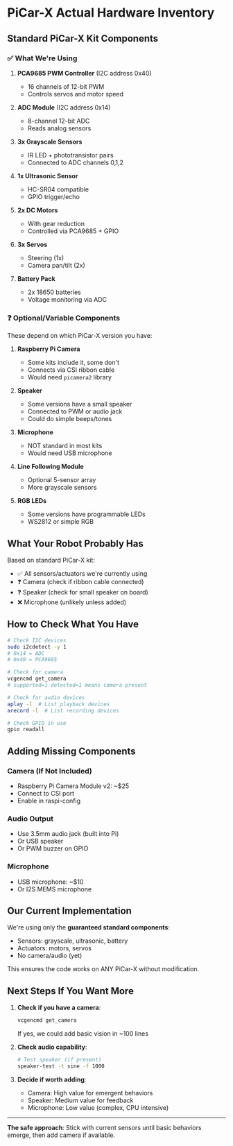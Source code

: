 # PiCar-X Actual Hardware Inventory

## Standard PiCar-X Kit Components

### ✅ What We're Using
1. **PCA9685 PWM Controller** (I2C address 0x40)
   - 16 channels of 12-bit PWM
   - Controls servos and motor speed

2. **ADC Module** (I2C address 0x14)  
   - 8-channel 12-bit ADC
   - Reads analog sensors

3. **3x Grayscale Sensors**
   - IR LED + phototransistor pairs
   - Connected to ADC channels 0,1,2

4. **1x Ultrasonic Sensor**
   - HC-SR04 compatible
   - GPIO trigger/echo

5. **2x DC Motors**
   - With gear reduction
   - Controlled via PCA9685 + GPIO

6. **3x Servos**
   - Steering (1x)
   - Camera pan/tilt (2x)

7. **Battery Pack**
   - 2x 18650 batteries
   - Voltage monitoring via ADC

### ❓ Optional/Variable Components

These depend on which PiCar-X version you have:

1. **Raspberry Pi Camera**
   - Some kits include it, some don't
   - Connects via CSI ribbon cable
   - Would need `picamera2` library

2. **Speaker**
   - Some versions have a small speaker
   - Connected to PWM or audio jack
   - Could do simple beeps/tones

3. **Microphone**
   - NOT standard in most kits
   - Would need USB microphone

4. **Line Following Module**
   - Optional 5-sensor array
   - More grayscale sensors

5. **RGB LEDs**
   - Some versions have programmable LEDs
   - WS2812 or simple RGB

## What Your Robot Probably Has

Based on standard PiCar-X kit:
- ✅ All sensors/actuators we're currently using
- ❓ Camera (check if ribbon cable connected)
- ❓ Speaker (check for small speaker on board)
- ❌ Microphone (unlikely unless added)

## How to Check What You Have

```bash
# Check I2C devices
sudo i2cdetect -y 1
# 0x14 = ADC
# 0x40 = PCA9685

# Check for camera
vcgencmd get_camera
# supported=1 detected=1 means camera present

# Check for audio devices  
aplay -l  # List playback devices
arecord -l  # List recording devices

# Check GPIO in use
gpio readall
```

## Adding Missing Components

### Camera (If Not Included)
- Raspberry Pi Camera Module v2: ~$25
- Connect to CSI port
- Enable in raspi-config

### Audio Output
- Use 3.5mm audio jack (built into Pi)
- Or USB speaker
- Or PWM buzzer on GPIO

### Microphone
- USB microphone: ~$10
- Or I2S MEMS microphone

## Our Current Implementation

We're using only the **guaranteed standard components**:
- Sensors: grayscale, ultrasonic, battery
- Actuators: motors, servos
- No camera/audio (yet)

This ensures the code works on ANY PiCar-X without modification.

## Next Steps If You Want More

1. **Check if you have a camera**:
   ```bash
   vcgencmd get_camera
   ```
   If yes, we could add basic vision in ~100 lines

2. **Check audio capability**:
   ```bash
   # Test speaker (if present)
   speaker-test -t sine -f 1000
   ```

3. **Decide if worth adding**:
   - Camera: High value for emergent behaviors
   - Speaker: Medium value for feedback
   - Microphone: Low value (complex, CPU intensive)

---

**The safe approach**: Stick with current sensors until basic behaviors emerge, then add camera if available.